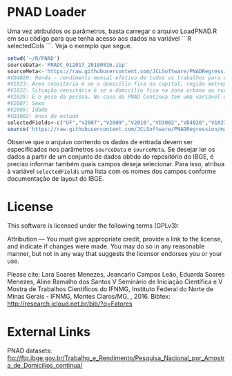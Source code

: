 # PNAD Loader

Uma vez atribuídos os parâmetros, basta carregar o arquivo LoadPNAD.R em seu código para que tenha acesso aos dados na variável ´´´R selectedCols ´´´. Veja o exemplo que segue.

```R
setwd('~/R/PNAD')
sourceData<-'PNADC_012017_20180816.zip'
sourceMeta<-'https://raw.githubusercontent.com/JCLSoftware/PNADRegression/master/data/meta.csv'
#VD4020: Renda - rendimento mensal efetivo de todos os trabalhos para os maiores de 14 anos
#V1023: Área censitária é se o domicílio fica na capital, região metropolitana ou em outros lugares do estado
#V1022: Situação censitária é se o domicílio fica na zona urbana ou rural
#V1028: É o peso da pessoa. No caso da PNAD Contínua tem uma variável única de peso da pessoa e peso do domicílio
#V2007: Sexo
#V2009: Idade
#VD3002: Anos de estudo
selectedFields<-c("UF","V2007","V2009","V2010","VD3002","VD4020","V1023","V1022","V1028")
source('https://raw.githubusercontent.com/JCLSoftware/PNADRegression/master/src/LoadPNAD.R')
```

Observe que o arquivo contendo os dados de entrada devem ser especificados nos parâmetros `sourceData` e `sourceMeta`. Se desejar ler os dados a partir de um conjunto de dados obtido do repositório do IBGE, é preciso informar também quais campos deseja selecionar. Para isso, atribua à variável `selectedFields` uma lista com os nomes dos campos conforme documentação de layout do IBGE.

# License

This software is licensed under the following terms (GPLv3):

Attribution — You must give appropriate credit, provide a link to the license, and indicate if changes were made. You may do so in any reasonable manner, but not in any way that suggests the licensor endorses you or your use. 

Please cite:
Lara Soares Menezes, Jeancarlo Campos Leão, Eduarda Soares Menezes, Aline Ramalho dos Santos
V Seminário de Iniciação Científica e V Mostra de Trabalhos Científicos do IFNMG, Instituto Federal do Norte de Minas Gerais - IFNMG, Montes Claros/MG, , 2016. Bibtex: http://research.jcloud.net.br/bib/?q=Fatores

# External Links

PNAD datasets: ftp://ftp.ibge.gov.br/Trabalho_e_Rendimento/Pesquisa_Nacional_por_Amostra_de_Domicilios_continua/
